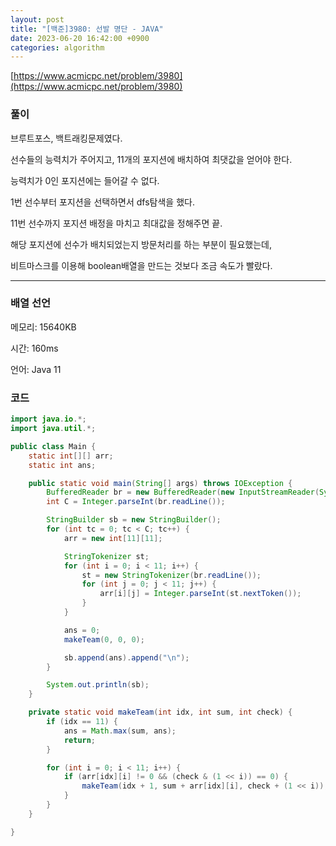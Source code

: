 ```yaml
---
layout: post
title: "[백준]3980: 선발 명단 - JAVA"
date: 2023-06-20 16:42:00 +0900
categories: algorithm
---
```


[https://www.acmicpc.net/problem/3980](https://www.acmicpc.net/problem/3980)

### 풀이

브루트포스, 백트래킹문제였다.

선수들의 능력치가 주어지고, 11개의 포지션에 배치하여 최댓값을 얻어야 한다.

능력치가 0인 포지션에는 들어갈 수 없다.

1번 선수부터 포지션을 선택하면서 dfs탐색을 했다.

11번 선수까지 포지션 배정을 마치고 최대값을 정해주면 끝.

해당 포지션에 선수가 배치되었는지 방문처리를 하는 부분이 필요했는데,

비트마스크를 이용해 boolean배열을 만드는 것보다 조금 속도가 빨랐다.

---

### 배열 선언

메모리: 15640KB

시간: 160ms

언어: Java 11

### 코드

```java
import java.io.*;
import java.util.*;

public class Main {
    static int[][] arr;
    static int ans;

    public static void main(String[] args) throws IOException {
        BufferedReader br = new BufferedReader(new InputStreamReader(System.in));
        int C = Integer.parseInt(br.readLine());

        StringBuilder sb = new StringBuilder();
        for (int tc = 0; tc < C; tc++) {
            arr = new int[11][11];

            StringTokenizer st;
            for (int i = 0; i < 11; i++) {
                st = new StringTokenizer(br.readLine());
                for (int j = 0; j < 11; j++) {
                    arr[i][j] = Integer.parseInt(st.nextToken());
                }
            }

            ans = 0;
            makeTeam(0, 0, 0);

            sb.append(ans).append("\n");
        }

        System.out.println(sb);
    }

    private static void makeTeam(int idx, int sum, int check) {
        if (idx == 11) {
            ans = Math.max(sum, ans);
            return;
        }

        for (int i = 0; i < 11; i++) {
            if (arr[idx][i] != 0 && (check & (1 << i)) == 0) {
                makeTeam(idx + 1, sum + arr[idx][i], check + (1 << i));
            }
        }
    }

}
```